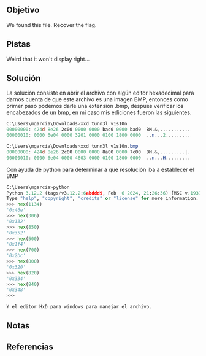 ## Objetivo
We found this file. Recover the flag.

## Pistas
Weird that it won't display right...

## Solución
La solución consiste en abrir el archivo con algún editor hexadecimal para darnos cuenta de que este archivo es una imagen BMP, entonces como primer paso podemos darle una extensión .bmp, después verificar los encabezados de un bmp, en mi caso mis ediciones fueron las siguientes.

```powershell
C:\Users\mgarcia\Downloads>xxd tunn3l_v1s10n
00000000: 424d 8e26 2c00 0000 0000 bad0 0000 bad0  BM.&,...........
00000010: 0000 6e04 0000 3201 0000 0100 1800 0000  ..n...2.........
```

```powershell
C:\Users\mgarcia\Downloads>xxd tunn3l_v1s10n.bmp
00000000: 424d 8e26 2c00 0000 0000 8a00 0000 7c00  BM.&,.........|.
00000010: 0000 6e04 0000 4803 0000 0100 1800 0000  ..n...H.........
```
Con ayuda de python para determinar a que resolución iba a establecer el BMP
```python
C:\Users\mgarcia>python
Python 3.12.2 (tags/v3.12.2:6abddd9, Feb  6 2024, 21:26:36) [MSC v.1937 64 bit (AMD64)] on win32
Type "help", "copyright", "credits" or "license" for more information.
>>> hex(1134)
'0x46e'
>>> hex(306)
'0x132'
>>> hex(850)
'0x352'
>>> hex(500)
'0x1f4'
>>> hex(700)
'0x2bc'
>>> hex(800)
'0x320'
>>> hex(820)
'0x334'
>>> hex(840)
'0x348'
>>>

Y el editor HxD para windows para manejar el archivo.
```

## Notas

## Referencias